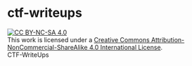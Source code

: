 # ctf-writeups
[![CC BY-NC-SA 4.0][cc-by-nc-sa-image]][cc-by-nc-sa]  
This work is licensed under a
[Creative Commons Attribution-NonCommercial-ShareAlike 4.0 International License][cc-by-nc-sa].  
CTF-WriteUps  

[cc-by-nc-sa]: http://creativecommons.org/licenses/by-nc-sa/4.0/
[cc-by-nc-sa-image]: https://licensebuttons.net/l/by-nc-sa/4.0/88x31.png
[cc-by-nc-sa-shield]: https://img.shields.io/badge/License-CC%20BY--NC--SA%204.0-lightgrey.svg
